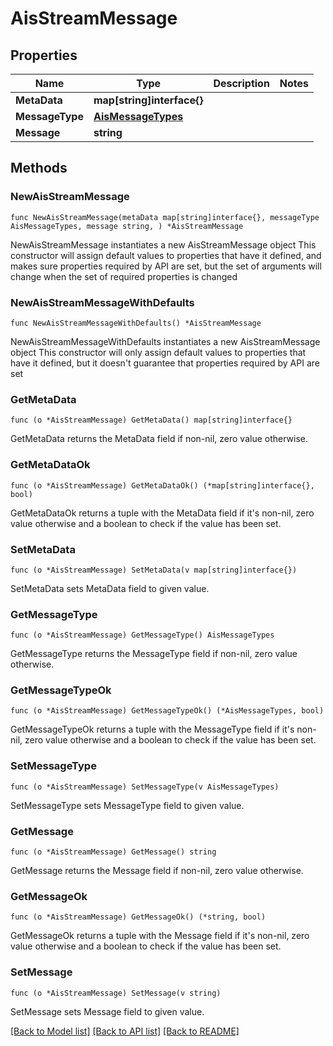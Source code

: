 # AisStreamMessage

## Properties

Name | Type | Description | Notes
------------ | ------------- | ------------- | -------------
**MetaData** | **map[string]interface{}** |  | 
**MessageType** | [**AisMessageTypes**](AisMessageTypes.md) |  | 
**Message** | **string** |  | 

## Methods

### NewAisStreamMessage

`func NewAisStreamMessage(metaData map[string]interface{}, messageType AisMessageTypes, message string, ) *AisStreamMessage`

NewAisStreamMessage instantiates a new AisStreamMessage object
This constructor will assign default values to properties that have it defined,
and makes sure properties required by API are set, but the set of arguments
will change when the set of required properties is changed

### NewAisStreamMessageWithDefaults

`func NewAisStreamMessageWithDefaults() *AisStreamMessage`

NewAisStreamMessageWithDefaults instantiates a new AisStreamMessage object
This constructor will only assign default values to properties that have it defined,
but it doesn't guarantee that properties required by API are set

### GetMetaData

`func (o *AisStreamMessage) GetMetaData() map[string]interface{}`

GetMetaData returns the MetaData field if non-nil, zero value otherwise.

### GetMetaDataOk

`func (o *AisStreamMessage) GetMetaDataOk() (*map[string]interface{}, bool)`

GetMetaDataOk returns a tuple with the MetaData field if it's non-nil, zero value otherwise
and a boolean to check if the value has been set.

### SetMetaData

`func (o *AisStreamMessage) SetMetaData(v map[string]interface{})`

SetMetaData sets MetaData field to given value.


### GetMessageType

`func (o *AisStreamMessage) GetMessageType() AisMessageTypes`

GetMessageType returns the MessageType field if non-nil, zero value otherwise.

### GetMessageTypeOk

`func (o *AisStreamMessage) GetMessageTypeOk() (*AisMessageTypes, bool)`

GetMessageTypeOk returns a tuple with the MessageType field if it's non-nil, zero value otherwise
and a boolean to check if the value has been set.

### SetMessageType

`func (o *AisStreamMessage) SetMessageType(v AisMessageTypes)`

SetMessageType sets MessageType field to given value.


### GetMessage

`func (o *AisStreamMessage) GetMessage() string`

GetMessage returns the Message field if non-nil, zero value otherwise.

### GetMessageOk

`func (o *AisStreamMessage) GetMessageOk() (*string, bool)`

GetMessageOk returns a tuple with the Message field if it's non-nil, zero value otherwise
and a boolean to check if the value has been set.

### SetMessage

`func (o *AisStreamMessage) SetMessage(v string)`

SetMessage sets Message field to given value.



[[Back to Model list]](../README.md#documentation-for-models) [[Back to API list]](../README.md#documentation-for-api-endpoints) [[Back to README]](../README.md)


